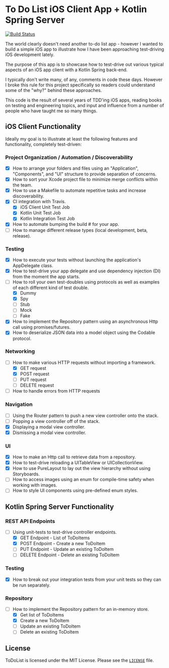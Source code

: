 # To Do List iOS Client App + Kotlin Spring Server

[![Build Status](https://travis-ci.org/derekleerock/ToDoList.svg?branch=master)](https://travis-ci.org/derekleerock/ToDoList)

The world clearly doesn't need another to-do list app - however I wanted to build a simple iOS app to illustrate how I have been approaching test-driving iOS development lately.

The purpose of this app is to showcase how to test-drive out various typical aspects of an iOS app client with a Kotlin Spring back-end.

I typically don't write many, of any, comments in code these days. However I broke this rule for this project specifically so readers could understand some of the "why?" behind these approaches.

This code is the result of several years of TDD'ing iOS apps, reading books on testing and engineering topics, and input and influence from a number of people who have taught me so many things.

## iOS Client Functionality
Ideally my goal is to illustrate at least the following features and functionality, completely test-driven:

### Project Organization / Automation / Discoverability
- [x] How to arrange your folders and files using an "Application", "Components", and "UI" structure to provide separation of concerns.
- [x] How to sort your Xcode project file to minimize merge conflicts within the team.
- [x] How to use a Makefile to automate repetitive tasks and increase discoverability.
- [x] CI integration with Travis.
  - [x] iOS Client Unit Test Job
  - [x] Kotlin Unit Test Job
  - [x] Kotlin Integration Test Job
- [x] How to automate bumping the build # for your app.
- [ ] How to manage different release types (local development, beta, release).

### Testing
- [x] How to execute your tests without launching the application's AppDelegate class.
- [x] How to test-drive your app delegate and use dependency injection (DI) from the moment the app starts.
- [ ] How to roll your own test-doubles using protocols as well as examples of each different kind of test double.
  - [x] Dummy
  - [x] Spy
  - [ ] Stub
  - [ ] Mock
  - [ ] Fake
- [x] How to implement the Repository pattern using an asynchronous Http call using promises/futures.
- [x] How to deserialize JSON data into a model object using the Codable protocol.

### Networking
- [ ] How to make various HTTP requests without importing a framework.
  - [x] GET request
  - [x] POST request
  - [ ] PUT request
  - [ ] DELETE request
- [ ] How to handle errors from HTTP requests

### Navigation
- [ ] Using the Router pattern to push a new view controller onto the stack.
- [ ] Popping a view controller off of the stack.
- [x] Displaying a modal view controller.
- [x] Dismissing a modal view controller.

### UI
- [x] How to make an Http call to retrieve data from a repository.
- [x] How to test-drive reloading a UITableView or UICollectionView.
- [x] How to use PureLayout to lay out the view hierarchy without using Storyboards.
- [ ] How to access images using an enum for compile-time safety when working with images.
- [ ] How to style UI components using pre-defined enum styles.

## Kotlin Spring Server Functionality

### REST API Endpoints
- [ ] Using unit-tests to test-drive controller endpoints.
  - [x] GET Endpoint - List of ToDoItems
  - [x] POST Endpoint - Create a new ToDoItem
  - [ ] PUT Endpoint - Update an existing ToDoItem
  - [ ] DELETE Endpoint - Delete an existing ToDoItem

### Testing
- [x] How to break out your integration tests from your unit tests so they can be run separately.

### Repository
- [ ] How to implement the Repository pattern for an in-memory store.
  - [x] Get list of ToDoItems
  - [x] Create a new ToDoItem
  - [ ] Update an existing ToDoItem
  - [ ] Delete an existing ToDoItem

## License
ToDoList is licensed under the MIT License. Please see the [`LICENSE`](https://github.com/derekleerock/ToDoList/blob/master/LICENSE) file.
